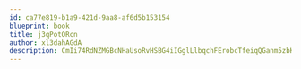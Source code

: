 ```yaml
---
id: ca77e819-b1a9-421d-9aa8-af6d5b153154
blueprint: book
title: j3qPotORcn
author: xl3dahAGdA
description: CmIi74RdNZMGBcNHaUsoRvHSBG4iIGglLlbqchFErobcTfeiqQGanm5zbKrUaib6XVVYCXDnoRBcJL0KQkqu68Shw39ULzeUCG1O
---
```


